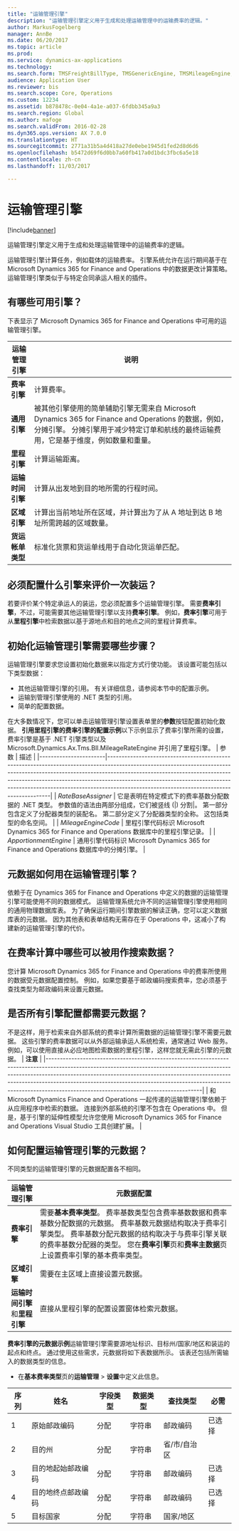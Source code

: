 ```yaml
---
title: "运输管理引擎"
description: "运输管理引擎定义用于生成和处理运输管理中的运输费率的逻辑。"
author: MarkusFogelberg
manager: AnnBe
ms.date: 06/20/2017
ms.topic: article
ms.prod: 
ms.service: dynamics-ax-applications
ms.technology: 
ms.search.form: TMSFreightBillType, TMSGenericEngine, TMSMileageEngine, TMSRateEngine, TMSTransitTimeEngine, TMSZoneEngine
audience: Application User
ms.reviewer: bis
ms.search.scope: Core, Operations
ms.custom: 12234
ms.assetid: b878478c-0e04-4a1e-a037-6fdbb345a9a3
ms.search.region: Global
ms.author: mafoge
ms.search.validFrom: 2016-02-28
ms.dyn365.ops.version: AX 7.0.0
ms.translationtype: HT
ms.sourcegitcommit: 2771a31b5a4d418a27de0ebe1945d1fed2d8d6d6
ms.openlocfilehash: b5472d69f6d0bb7a60fb417a0d1bdc3fbc6a5e18
ms.contentlocale: zh-cn
ms.lasthandoff: 11/03/2017

---
```


# <a name="transportation-management-engines"></a>运输管理引擎

[!include[banner](../includes/banner.md)]


运输管理引擎定义用于生成和处理运输管理中的运输费率的逻辑。 

运输管理引擎计算任务，例如载体的运输费率。 引擎系统允许在运行期间基于在 Microsoft Dynamics 365 for Finance and Operations 中的数据更改计算策略。 运输管理引擎类似于与特定合同承运人相关的插件。

## <a name="what-engines-are-available"></a>有哪些可用引擎？
下表显示了 Microsoft Dynamics 365 for Finance and Operations 中可用的运输管理引擎。

| 运输管理引擎 | 说明                                                                                                                                                                                                                                                                                                                 |
|----------------------------------|-----------------------------------------------------------------------------------------------------------------------------------------------------------------------------------------------------------------------------------------------------------------------------------------------------------------------------|
| **费率引擎**                  | 计算费率。                                                                                                                                                                                                                                                                                                           |
| **通用引擎**               | 被其他引擎使用的简单辅助引擎无需来自 Microsoft Dynamics 365 for Finance and Operations 的数据，例如，分摊引擎。 分摊引擎用于减少特定订单和航线的最终运输费用，它是基于维度，例如数量和重量。 |
| **里程引擎**               | 计算运输距离。	                                                                                                                                                                                                                                                                                     |
| **运输时间引擎**          | 计算从出发地到目的地所需的行程时间。                                                                                                                                                                                                                                       |
| **区域引擎**                  | 计算出当前地址所在区域，并计算出为了从 A 地址到达 B 地址所需跨越的区域数量。                                                                                                                                                                    |
| **货运帐单类型**            | 标准化货票和货运单线用于自动化货运单匹配。                                                                                                                                                                                                                |

 
<a name="what-engines-must-be-configured-to-rate-a-shipment"></a>必须配置什么引擎来评价一次装运？
---------------------------------------------------

若要评价某个特定承运人的装运，您必须配置多个运输管理引擎。 需要**费率引擎**，不过，可能需要其他运输管理引擎以支持**费率引擎**。 例如，**费率引擎**可用于从**里程引擎**中检索数据以基于源地点和目的地点之间的里程计算费率。

## <a name="whats-required-to-initialize-a-transportation-management-engine"></a>初始化运输管理引擎需要哪些步骤？
运输管理引擎要求您设置初始化数据来以指定方式行使功能。 该设置可能包括以下类型数据：
-   其他运输管理引擎的引用。 有关详细信息，请参阅本节中的配置示例。
-   运输到管理引擎使用的 .NET 类型的引用。
-   简单的配置数据。

在大多数情况下，您可以单击运输管理引擎设置表单里的**参数**按钮配置初始化数据。 **引用里程引擎的费率引擎的配置示例**以下示例显示了费率引擎所需的设置，费率引擎是基于 .NET 引擎类型以及 Microsoft.Dynamics.Ax.Tms.Bll.MileageRateEngine 并引用了里程引擎。
| 参数             | 描述                                                                                                                                                                                                                                                                                                                                                                      |
|-----------------------|----------------------------------------------------------------------------------------------------------------------------------------------------------------------------------------------------------------------------------------------------------------------------------------------------------------------------------------------------------------------------------|
| *RateBaseAssigner*    | 它是表明在特定模式下的费率基数分配数据的 .NET 类型。 参数值的语法由两部分组成，它们被竖线 (|) 分割|。 第一部分包含定义了分配器类型的装配名。 第二部分定义了分配器类型的全称。 这包括类型的命名空间。 |
| *MileageEngineCode*   | 里程引擎代码标识 Microsoft Dynamics 365 for Finance and Operations 数据库中的里程引擎记录。                                                                                                                                                                                                                                                             |
| *ApportionmentEngine* | 通用引擎代码标识 Microsoft Dynamics 365 for Finance and Operations 数据库中的分摊引擎。                                                                                                                                                                                                                                                              |

 
<a name="how-is-metadata-used-in-transportation-management-engines"></a>元数据如何用在运输管理引擎？
----------------------------------------------------------

依赖于在 Dynamics 365 for Finance and Operations 中定义的数据的运输管理引擎可能使用不同的数据模式。 运输管理系统允许不同的运输管理引擎使用相同的通用物理数据库表。 为了确保运行期间引擎数据的解读正确，您可以定义数据库表的元数据。 因为其他表和表单结构无需存在于 Operations 中，这减小了构建新的运输管理引擎的代价。

## <a name="what-can-be-used-as-search-data-in-rate-calculations"></a>在费率计算中哪些可以被用作搜索数据？
您计算 Microsoft Dynamics 365 for Finance and Operations 中的费率所使用的数据受元数据配置控制。 例如，如果您要基于邮政编码搜索费率，您必须基于查找类型为邮政编码来设置元数据。

## <a name="do-all-engine-configurations-require-metadata"></a>是否所有引擎配置都需要元数据？
不是这样，用于检索来自外部系统的费率计算所需数据的运输管理引擎不需要元数据。 这些引擎的费率数据可以从外部运输承运人系统检索，通常通过 Web 服务。 例如，可以使用直接从必应地图检索数据的里程引擎，这样您就无需此引擎的元数据。
| **注意**                                                                                                                                                                                                                                                                                                                                                                     |
|------------------------------------------------------------------------------------------------------------------------------------------------------------------------------------------------------------------------------------------------------------------------------------------------------------------------------------------------------------------------------|
| 和 Microsoft Dynamics Finance and Operations 一起传递的运输管理引擎依赖于从应用程序中检索的数据。 连接到外部系统的引擎不包含在 Operations 中。 但是，基于引擎的延伸性模型允许您使用 Microsoft Dynamics 365 for Finance and Operations Visual Studio 工具创建扩展。 |

## <a name="how-do-i-configure-metadata-for-a-transportation-management-engine"></a>如何配置运输管理引擎的元数据？
不同类型的运输管理引擎的元数据配置各不相同。

| 运输管理引擎               | 元数据配置                                                                                                                                                                                                                                                                                                                                                                                                                                               |
|------------------------------------------------|----------------------------------------------------------------------------------------------------------------------------------------------------------------------------------------------------------------------------------------------------------------------------------------------------------------------------------------------------------------------------------------------------------------------------------------------------------------------|
| **费率引擎**                                | 需要**基本费率类型**。 费率基数类型包含费率基数数据和费率基数分配数据的元数据。 费率基数元数据结构取决于费率引擎类型。 费率基数分配元数据的结构取决于与费率引擎关联的费率基数分配器的类型。 您在**费率引擎**页和**费率主数据**页上设置费率引擎的基本费率类型。 |
| **区域引擎**                                | 需要在主区域上直接设置元数据。                                                                                                                                                                                                                                                                                                                                                                                                          |
| **运输时间引擎**和**里程引擎** | 直接从里程引擎的配置设置窗体检索元数据。                                                                                                                                                                                                                                                                                                                                                                                  |

  **费率引擎的元数据示例**运输管理引擎需要源地址标识、目标州/国家/地区和装运的起点和终点。 通过使用这些需求，元数据将如下表数据所示。 该表还包括所需输入的数据类型的信息。
-   在**基本费率类型**页的**运输管理** &gt; **设置**中定义此信息。

| 序列 | 姓名                          | 字段类型 | 数据类型 | 查找类型    | 必需 |
|----------|-------------------------------|------------|-----------|----------------|-----------|
| 1        | 原始邮政编码            | 分配 | 字符串    | 邮政编码    | 已选择  |
| 2        | 目的州             | 分配 | 字符串    | 省/市/自治区          |           |
| 3        | 目的地起始邮政编码 | 分配 | 字符串    | 邮政编码    | 已选择  |
| 4        | 目的地终点邮政编码   | 分配 | 字符串    | 邮政编码    | 已选择  |
| 5        | 目标国家           | 分配 | 字符串    | 国家/地区 |           |






